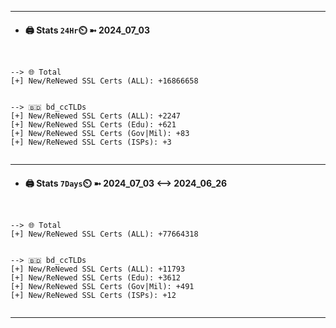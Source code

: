 

---
- #### 🖨️ **Stats** `24Hr`⏲️ ➼ 2024_07_03
```console


--> 🌐 Total
[+] New/ReNewed SSL Certs (ALL): +16866658


--> 🇧🇩 bd_ccTLDs
[+] New/ReNewed SSL Certs (ALL): +2247
[+] New/ReNewed SSL Certs (Edu): +621
[+] New/ReNewed SSL Certs (Gov|Mil): +83
[+] New/ReNewed SSL Certs (ISPs): +3


```

---
- #### 🖨️ **Stats** `7Days`⏲️ ➼ 2024_07_03 <--> 2024_06_26
```console


--> 🌐 Total
[+] New/ReNewed SSL Certs (ALL): +77664318


--> 🇧🇩 bd_ccTLDs
[+] New/ReNewed SSL Certs (ALL): +11793
[+] New/ReNewed SSL Certs (Edu): +3612
[+] New/ReNewed SSL Certs (Gov|Mil): +491
[+] New/ReNewed SSL Certs (ISPs): +12


```

---

